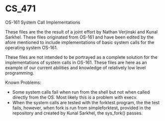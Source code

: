 CS_471
======

OS-161 System Call Implementations

These files are the the result of a joint effort by Nathan Verjinski and Kunal Sarkhel. These files originated from OS-161 and have been edited by the afore mentioned to include implementations of basic system calls for the operating system OS-161. 

These files are not intended to be portrayed as a complete solution for the implementations of system calls in OS-161. These files are here as an example of our current abilities and knowledge of relatively low level programming.

Known Problems: 
- Some system calls fail when run from the shell but not when called directly from the OS. 
    Most likely this is a problem with execv. 
- When the system calls are tested with the forktest program, the the test fails, however, when fork is run from     simpleforktest, provided in the repository and created by Kunal Sarkhel, the sys_fork() passes. 

